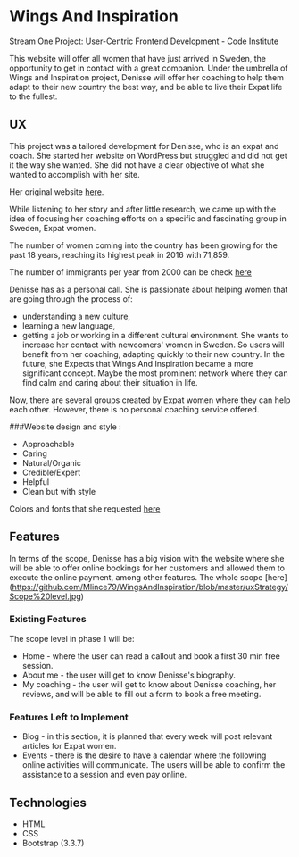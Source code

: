 # Wings And Inspiration
Stream One Project: User-Centric Frontend Development - Code Institute
 
This website will offer all women that have just arrived in Sweden, the opportunity to get in contact with a great companion. Under the umbrella of Wings and Inspiration project, Denisse will offer her coaching to help them adapt to their new country the best way, and be able to live their Expat life to the fullest.
 
## UX
This project was a tailored development for Denisse, who is an expat and coach. She started her website on WordPress but struggled and did not get it the way she wanted. She did not have a clear objective of what she wanted to accomplish with her site.
 
Her original website [here](https://github.com/Mlince79/WingsAndInspiration/blob/master/assets/images/Original%20home.jpg).
 
While listening to her story and after little research, we came up with the idea of focusing her coaching efforts on a specific and fascinating group in Sweden, Expat women.
 
The number of women coming into the country has been growing for the past 18 years, reaching its highest peak in 2016 with 71,859.
 
The number of immigrants per year from 2000 can be check [here](https://github.com/Mlince79/WingsAndInspiration/blob/master/assets/images/antal-invandrade-per-ar-fran-ar-2000%20(1).jpeg)
 
Denisse has as a personal call. She is passionate about helping women that are going through the process of:
- understanding a new culture,
- learning a new language,
- getting a job or working in a different cultural environment.
She wants to increase her contact with newcomers' women in Sweden. So users will benefit from her coaching, adapting quickly to their new country. In the future, she Expects that Wings And Inspiration became a more significant concept. Maybe the most prominent network where they can find calm and caring about their situation in life. 
 
Now, there are several groups created by Expat women where they can help each other. However, there is no personal coaching service offered.


###Website design and style :
- Approachable
- Caring
- Natural/Organic
- Credible/Expert
- Helpful
- Clean but with style

Colors and fonts that she requested [here](https://github.com/Mlince79/WingsAndInspiration/blob/master/uxStrategy/designGuidelines.jpg)

## Features

In terms of the scope, Denisse has a big vision with the website where she will be able to offer online bookings for her customers and allowed them to execute the online payment, among other features.
The whole scope [here] (https://github.com/Mlince79/WingsAndInspiration/blob/master/uxStrategy/Scope%20level.jpg)
 
### Existing Features

The scope level in phase 1 will be:
- Home - where the user can read a callout and book a first 30 min free session. 
- About me - the user will get to know Denisse's biography. 
- My coaching - the user will get to know about Denisse coaching, her reviews, and will be able to fill out a form to book a free meeting.

### Features Left to Implement

- Blog - in this section, it is planned that every week will post relevant articles for Expat women. 
- Events - there is the desire to have a calendar where the following online activities will communicate. The users will be able to confirm the assistance to a session and even pay online. 

## Technologies
- HTML
- CSS
- Bootstrap (3.3.7)
